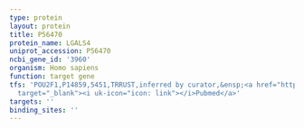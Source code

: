 ```yaml
---
type: protein
layout: protein
title: P56470
protein_name: LGALS4
uniprot_accession: P56470
ncbi_gene_id: '3960'
organism: Homo sapiens
function: target gene
tfs: 'POU2F1,P14859,5451,TRRUST,inferred by curator,&ensp;<a href="https://www.ncbi.nlm.nih.gov/pubmed/?term=12391146%5Buid%5D"
  target="_blank"><i uk-icon="icon: link"></i>Pubmed</a>'
targets: ''
binding_sites: ''
---
```

